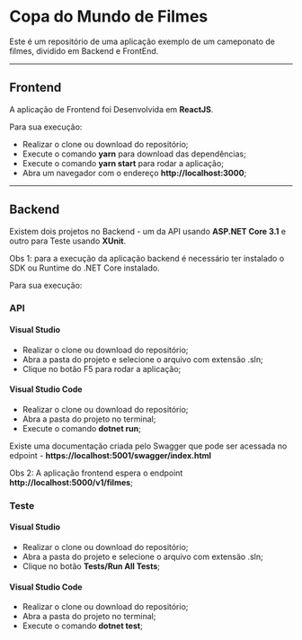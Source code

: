 # Copa do Mundo de Filmes

Este é um repositório de uma aplicação exemplo de um cameponato de filmes, dividido em Backend e FrontEnd.

---

## Frontend

A aplicação de Frontend foi Desenvolvida em **ReactJS**.

Para sua execução:

- Realizar o clone ou download do repositório;
- Execute o comando **yarn** para download das dependências;
- Execute o comando **yarn start** para rodar a aplicação;
- Abra um navegador com o endereço **http://localhost:3000**;

---

## Backend

Existem dois projetos no Backend - um da API usando **ASP.NET Core 3.1** e outro para Teste usando **XUnit**.

Obs 1: para a execução da aplicação backend é necessário ter instalado o SDK ou Runtime do .NET Core instalado.

Para sua execução:

### API

#### Visual Studio

- Realizar o clone ou download do repositório;
- Abra a pasta do projeto e selecione o arquivo com extensão .sln;
- Clique no botão F5 para rodar a aplicação;

#### Visual Studio Code

- Realizar o clone ou download do repositório;
- Abra a pasta do projeto no terminal;
- Execute o comando **dotnet run**;

Existe uma documentação criada pelo Swagger que pode ser acessada no edpoint - **https://localhost:5001/swagger/index.html**

Obs 2: A aplicação frontend espera o endpoint **http://localhost:5000/v1/filmes**;

### Teste

#### Visual Studio

- Realizar o clone ou download do repositório;
- Abra a pasta do projeto e selecione o arquivo com extensão .sln;
- Clique no botão **Tests/Run All Tests**;

#### Visual Studio Code

- Realizar o clone ou download do repositório;
- Abra a pasta do projeto no terminal;
- Execute o comando **dotnet test**;
